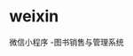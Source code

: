 # weixin
 微信小程序 -图书销售与管理系统
<p>
<img alt src="https://img01.sogoucdn.com/app/a/100520146/dcc8bdded0dfb436c577d20f74402c1a" />
</p>
